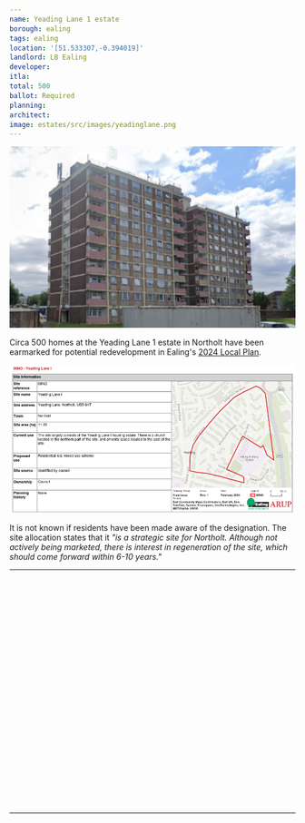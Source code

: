```yaml
---
name: Yeading Lane 1 estate
borough: ealing
tags: ealing
location: '[51.533307,-0.394019]'
landlord: LB Ealing
developer:
itla:
total: 500
ballot: Required
planning: 
architect:
image: estates/src/images/yeadinglane.png
---
```

![yeading lane estate image](src/images/yeadinglane.png)

Circa 500 homes at the Yeading Lane 1 estate in Northolt have been earmarked for potential redevelopment in Ealing's [2024 Local Plan](https://www.ealing.gov.uk/download/downloads/id/19587/appendix_e_-_results.pdf).

![yeading lane estate image](src/images/yeadinglanesite.png)

It is not known if residents have been made aware of the designation. The site allocation states that it _"is a strategic site for Northolt. Although not actively being marketed, there is interest in regeneration of the site, which should come forward within 6-10 years."_

---

<!------------THE CODE BELOW RENDERS THE MAP - DO NOT EDIT! ---------------------------->

<div id="map" style="width: 100%; height: 400px;"></div>

<script>
  var map = L.map('map').setView({{ location }}, 13);
  L.tileLayer('https://tile.openstreetmap.org/{z}/{x}/{y}.png', {
  maxZoom: 19,
attribution: '&copy; <a href="http://www.openstreetmap.org/copyright">OpenStreetMap</a>'
}).addTo(map);
var circle = L.circle({{ location }}, {
    color: 'red',
    fillColor: '#f03',
    fillOpacity: 0.5,
    radius: 500
}).addTo(map);
</script>

---